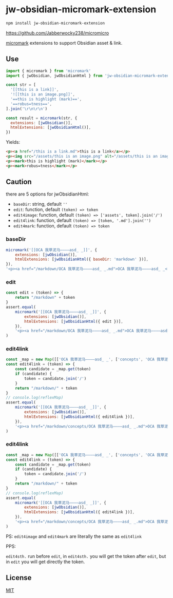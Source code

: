 # jw-obsidian-micromark-extension

```sh
npm install jw-obsidian-micromark-extension
```

https://github.com/Jabberwocky238/micromicro

[micromark][] extensions to support Obsidian asset & link.

## Use

```js
import { micromark } from 'micromark'
import { jwObsidian, jwObsidianHtml } from 'jw-obsidian-micromark-extension'

const str = [
  '[[this is a link]]',
  '![[this is an image.png]]',
  '==this is highlight (mark)==',
  '==robus=tness==',
].join('\r\n\r\n')

const result = micromark(str, {
  extensions: [jwObsidian()],
  htmlExtensions: [jwObsidianHtml()],
})
```

Yields:

```html
<p><a href="/this is a link.md">this is a link</a></p>
<p><img src="/assets/this is an image.png" alt="/assets/this is an image.png"></img></p>
<p><mark>this is highlight (mark)</mark></p>
<p><mark>robus=tness</mark></p>
```

## Caution

there are 5 options for jwObsidianHtml:

- `baseDir`: string, default `''`
- `edit`: function, default `(token) => token`
- `edit4image`: function, default `(token) => ['assets', token].join('/')`
- `edit4link`: function, default `(token) => [token, '.md'].join('')`
- `edit4mark`: function, default `(token) => token`

### baseDir
```js
micromark('[[OCA 我草泥马————asd_ _]]', {
    extensions: [jwObsidian()],
    htmlExtensions: [jwObsidianHtml({ baseDir: 'markdown' })],
}),
'<p><a href="/markdown/OCA 我草泥马————asd_ _.md">OCA 我草泥马————asd_ _</a></p>'
```

### edit
```js
const edit = (token) => {
    return "/markdown" + token
}
assert.equal(
    micromark('[[OCA 我草泥马————asd_ _]]', {
        extensions: [jwObsidian()],
        htmlExtensions: [jwObsidianHtml({ edit })],
    }),
    '<p><a href="/markdown/OCA 我草泥马————asd_ _.md">OCA 我草泥马————asd_ _</a></p>'
)
```

### edit4link
```js
const _map = new Map([['OCA 我草泥马————asd_ _', ['concepts', 'OCA 我草泥马————asd_ _.md']]])
const edit4link = (token) => {
    const candidate = _map.get(token)
    if (candidate) {
        token = candidate.join('/')
    }
    return "/markdown/" + token
}
// console.log(reflexMap)
assert.equal(
    micromark('[[OCA 我草泥马————asd_ _]]', {
        extensions: [jwObsidian()],
        htmlExtensions: [jwObsidianHtml({ edit4link })],
    }),
    '<p><a href="/markdown/concepts/OCA 我草泥马————asd_ _.md">OCA 我草泥马————asd_ _</a></p>'
)
```

### edit4link
```js
const _map = new Map([['OCA 我草泥马————asd_ _', ['concepts', 'OCA 我草泥马————asd_ _.md']]])
const edit4link = (token) => {
    const candidate = _map.get(token)
    if (candidate) {
        token = candidate.join('/')
    }
    return "/markdown/" + token
}
// console.log(reflexMap)
assert.equal(
    micromark('[[OCA 我草泥马————asd_ _]]', {
        extensions: [jwObsidian()],
        htmlExtensions: [jwObsidianHtml({ edit4link })],
    }),
    '<p><a href="/markdown/concepts/OCA 我草泥马————asd_ _.md">OCA 我草泥马————asd_ _</a></p>'
)
```

PS: `edit4image` and `edit4mark` are literally the same as `edit4link`

PPS: 

`edit4sth.` run before `edit`, in `edit4sth.` you will get the token after `edit`, but in `edit` you will get directly the token.


## License

[MIT][license]

[npm]: https://docs.npmjs.com/cli/install

[license]: license

[micromark]: https://github.com/micromark/micromark
